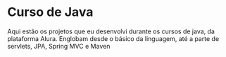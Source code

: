 # Curso de Java
Aqui estão os projetos que eu desenvolvi durante os cursos de java, da plataforma Alura. Englobam desde o básico da linguagem, até a parte de servlets, JPA, Spring MVC e Maven
